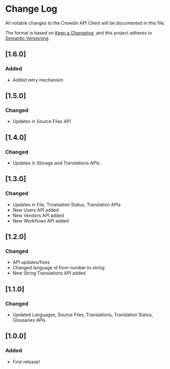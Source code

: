 # Change Log

All notable changes to the Crowdin API Client will be documented in this file.

The format is based on [Keep a Changelog](https://keepachangelog.com/en/1.0.0/),
and this project adheres to [Semantic Versioning](https://semver.org/spec/v2.0.0.html).

## [1.6.0]

### Added

- Added retry mechanism

## [1.5.0]

### Changed

- Updates in Source Files API

## [1.4.0]

### Changed

- Updates in Storage and Translations APIs

## [1.3.0]

### Changed

- Updates in File, Trnalsation Status, Translation APIs
- New Users API added
- New Vendors API added
- New Workflows API added

## [1.2.0]

### Changed

- API updates/fixes
- Changed language id from number to string
- New String Translations API added

## [1.1.0]

### Changed

- Updated Languages, Source Files, Translations, Translation Status, Glossaries APIs

## [1.0.0]

### Added

- First release!
